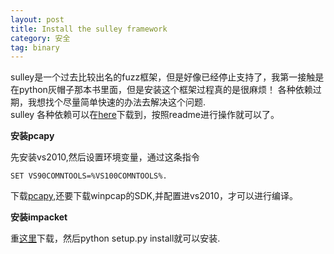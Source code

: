 ```yaml
---
layout: post
title: Install the sulley framework
category: 安全
tag: binary
---
```


sulley是一个过去比较出名的fuzz框架，但是好像已经停止支持了，我第一接触是在python灰帽子那本书里面，但是安装这个框架过程真的是很麻烦！
各种依赖过期，我想找个尽量简单快速的办法去解决这个问题.</br>
sulley 各种依赖可以在[here](https://github.com/reider-roque/pydbg-pydasm-paimei)下载到，按照readme进行操作就可以了。

**安装pcapy**

先安装vs2010,然后设置环境变量，通过这条指令 

```shell
SET VS90COMNTOOLS=%VS100COMNTOOLS%.
```

下载[pcapy](https://pypi.python.org/pypi/pcapy),还要下载winpcap的SDK,并配置进vs2010，才可以进行编译。


**安装impacket**

重[这里](https://pypi.python.org/pypi/impacket)下载，然后python setup.py install就可以安装.
